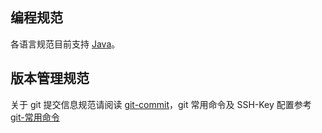 ## 编程规范
各语言规范目前支持 [Java](./java-代码统一规范.md)。

## 版本管理规范
关于 git 提交信息规范请阅读 [git-commit](./git-commit-统一规范.md)，git 常用命令及 SSH-Key 配置参考 [git-常用命令](./git-常用命令.md)
